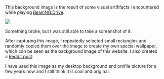 This background image is the result of some visual artififacts I encountered while playing [BeamNG.Drive](https://www.beamng.com/).

<img src="modernart.png">

Something broke, but I was still able to take a screenshot of it. 

After capturing this image, I repeatedly selected small rectangles and randomly copied them over the image to create my own special wallpaper, which can be seen as the background image of this website.
I also created a [Reddit post](https://www.reddit.com/r/BeamNG/comments/bkp84b/modern_art/).

I have used this image as my desktop background and profile picture for a few years now and I still think it is cool and original.
